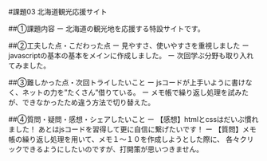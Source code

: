 #課題03 北海道観光応援サイト

##①課題内容
ー 北海道の観光地を応援する特設サイトです。

##②工夫した点・こだわった点
ー 見やすさ、使いやすさを重視しました
ー javascriptの基本の基本をメインに作成しました。
ー 次回学ぶ分野も取り入れてみました。

##③難しかった点・次回トライしたいこと
ー jsコードが上手いように書けなく、ネットの力を”たくさん”借りている。
ー メモ帳で繰り返し処理を試みたが、できなかったため違う方法で切り替えた。

##④質問・疑問・感想・シェアしたいこと
ー 【感想】htmlとcssはだいぶ慣れました！
    あとはjsコードを習得して更に自信に繋げたいです！
ー 【質問】メモ帳の繰り返し処理を用いて、メモ１〜１０を作成しようとした際に、
    各々クリックできるようにしたいのですが、打開策が思いつきません。